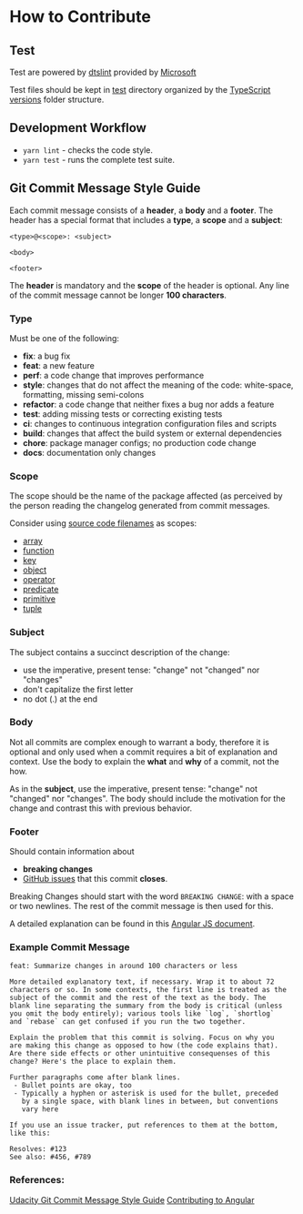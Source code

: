 # How to Contribute

## Test
Test are powered by [dtslint](https://github.com/Microsoft/dtslint) provided by [Microsoft](https://github.com/Microsoft)

Test files should be kept in [test](test) directory organized by the [TypeScript versions](https://github.com/Microsoft/dtslint#specify-a-typescript-version) folder structure.

## Development Workflow
* `yarn lint` - checks the code style.
* `yarn test` - runs the complete test suite.

## Git Commit Message Style Guide
Each commit message consists of a **header**, a **body** and a **footer**. The header has a special format that includes a **type**, a **scope** and a **subject**:
```
<type>@<scope>: <subject>

<body>

<footer>
```
The **header** is mandatory and the **scope** of the header is optional.
Any line of the commit message cannot be longer **100 characters**.

### Type
Must be one of the following:
* **fix**: a bug fix
* **feat**: a new feature
* **perf**: a code change that improves performance
* **style**: changes that do not affect the meaning of the code: white-space, formatting, missing semi-colons
* **refactor**: a code change that neither fixes a bug nor adds a feature
* **test**: adding missing tests or correcting existing tests
* **ci**: changes to continuous integration configuration files and scripts
* **build**: changes that affect the build system or external dependencies
* **chore**: package manager configs; no production code change
* **docs**: documentation only changes

### Scope
The scope should be the name of the package affected (as perceived by the person reading the changelog generated from commit messages.

Consider using [source code filenames](src) as scopes:
* [array](src/array.ts)
* [function](src/function.ts)
* [key](src/key.ts)
* [object](src/object.ts)
* [operator](src/operator.ts)
* [predicate](src/predicate.ts)
* [primitive](src/primitive.ts)
* [tuple](src/tuple.ts)

### Subject
The subject contains a succinct description of the change:
* use the imperative, present tense: "change" not "changed" nor "changes"
* don't capitalize the first letter
* no dot (.) at the end

### Body
Not all commits are complex enough to warrant a body, therefore it is optional and only used when a commit requires a bit of explanation and context. Use the body to explain the **what** and **why** of a commit, not the how.

As in the **subject**, use the imperative, present tense: "change" not "changed" nor "changes". The body should include the motivation for the change and contrast this with previous behavior.

### Footer
Should contain information about
* **breaking changes** 
* [GitHub issues](https://help.github.com/en/articles/closing-issues-using-keywords) that this commit **closes**.

Breaking Changes should start with the word `BREAKING CHANGE`: with a space or two newlines. The rest of the commit message is then used for this.

A detailed explanation can be found in this [Angular JS document](https://docs.google.com/document/d/1QrDFcIiPjSLDn3EL15IJygNPiHORgU1_OOAqWjiDU5Y).

### Example Commit Message
```
feat: Summarize changes in around 100 characters or less

More detailed explanatory text, if necessary. Wrap it to about 72
characters or so. In some contexts, the first line is treated as the
subject of the commit and the rest of the text as the body. The
blank line separating the summary from the body is critical (unless
you omit the body entirely); various tools like `log`, `shortlog`
and `rebase` can get confused if you run the two together.

Explain the problem that this commit is solving. Focus on why you
are making this change as opposed to how (the code explains that).
Are there side effects or other unintuitive consequenses of this
change? Here's the place to explain them.

Further paragraphs come after blank lines.
 - Bullet points are okay, too
 - Typically a hyphen or asterisk is used for the bullet, preceded
   by a single space, with blank lines in between, but conventions
   vary here

If you use an issue tracker, put references to them at the bottom,
like this:

Resolves: #123
See also: #456, #789
```

### References:
[Udacity Git Commit Message Style Guide](https://udacity.github.io/git-styleguide)
[Contributing to Angular](https://github.com/angular/angular/blob/master/CONTRIBUTING.md#-commit-message-guidelines)
